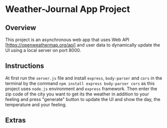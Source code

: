 # Weather-Journal App Project
## Overview
This project is an asynchronous web app that uses Web API [https://openweathermap.org/api] and user data to dynamically update the UI using a local server on port 8000.

## Instructions
At first run the `server.js` file and install `express`, `body-parser` and `cors` in the terminal by the command `npm install express body-parser cors` as this project uses `node.js` environment and `express` framework.
Then enter the zip code of the city you want to get its the weather in addition to your feeling and press "generate" button to update the UI and show the day, the temperature and your feeling.

## Extras
